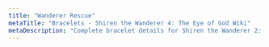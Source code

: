 ```yaml
---
title: "Wanderer Rescue"
metaTitle: "Bracelets - Shiren the Wanderer 4: The Eye of God Wiki"
metaDescription: "Complete bracelet details for Shiren the Wanderer 2: Oni Invasion!"
---
```

